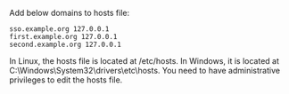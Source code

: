 Add below domains to hosts file:

```
sso.example.org 127.0.0.1
first.example.org 127.0.0.1
second.example.org 127.0.0.1
```

In Linux, the hosts file is located at /etc/hosts. In Windows, it is located at C:\Windows\System32\drivers\etc\hosts. You need to have administrative privileges to edit the hosts file.

